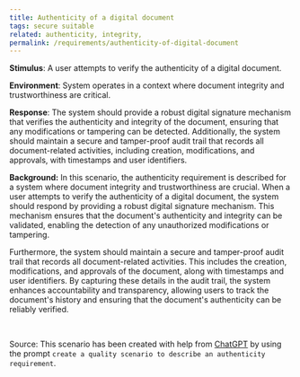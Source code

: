 ```yaml
---
title: Authenticity of a digital document
tags: secure suitable
related: authenticity, integrity,  
permalink: /requirements/authenticity-of-digital-document
---
```


<div class="quality-requirement" markdown="1">

**Stimulus**: A user attempts to verify the authenticity of a digital document.

**Environment**: System operates in a context where document integrity and trustworthiness are critical.

**Response**: The system should provide a robust digital signature mechanism that verifies the authenticity and integrity of the document, ensuring that any modifications or tampering can be detected. 
    Additionally, the system should maintain a secure and tamper-proof audit trail that records all document-related activities, including creation, modifications, and approvals, with timestamps and user identifiers.

**Background:** In this scenario, the authenticity requirement is described for a system where document integrity and trustworthiness are crucial. 
When a user attempts to verify the authenticity of a digital document, the system should respond by providing a robust digital signature mechanism. 
This mechanism ensures that the document's authenticity and integrity can be validated, enabling the detection of any unauthorized modifications or tampering.

Furthermore, the system should maintain a secure and tamper-proof audit trail that records all document-related activities. This includes the creation, modifications, and approvals of the document, along with timestamps and user identifiers. By capturing these details in the audit trail, the system enhances accountability and transparency, allowing users to track the document's history and ensuring that the document's authenticity can be reliably verified.

</div><br>



Source: This scenario has been created with help from [ChatGPT](https://chat.openai.com) by using the prompt `create a quality scenario to describe an authenticity requirement`.



